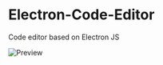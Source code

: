 # Electron-Code-Editor

Code editor based on Electron JS

![Preview](https://raw.githubusercontent.com/Nadeera3784/Electron-Code-Editor/master/screenshot.jpg)
